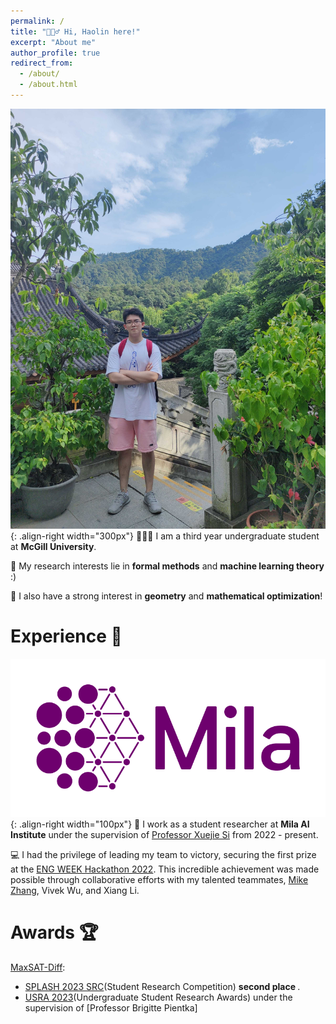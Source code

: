 ```yaml
---
permalink: /
title: "🙋🏻‍♂️ Hi, Haolin here!"
excerpt: "About me"
author_profile: true
redirect_from: 
  - /about/
  - /about.html
---
```


![shangtianzhu](/images/shangtianzhu.jpg){: .align-right width="300px"}
👨🏻‍💻 I am a third year undergraduate student at **McGill University**.

📝 My research interests lie in **formal methods** and **machine learning theory** :)

🧮 I also have a strong interest in **geometry** and **mathematical optimization**!

# Experience 📖

![mila](/images/Logo_Mila_horizontal.png){: .align-right width="100px"}
🔬 I work as a student researcher at **Mila AI Institute** under the supervision of [Professor Xuejie Si](https://www.cs.toronto.edu/~six/) from 2022 - present.

💻 I had the privilege of leading my team to victory, securing the first prize at the [ENG WEEK Hackathon 2022](https://engweek.ca/). This incredible achievement was made possible through collaborative efforts with my talented teammates, [Mike Zhang](https://www.linkedin.com/in/mikezhang08/?originalSubdomain=ca), Vivek Wu, and Xiang Li.

# Awards 🏆
[MaxSAT-Diff](https://haooolinye.github.io/publication/2023-10-27-An_Optimal_Structure-Aware_Code_Difference_Framework_with_MaxSAT-Solver):
  - [SPLASH 2023 SRC](https://2023.splashcon.org/track/splash-2023-SRC?plenary=Hide%20plenary%20sessions)(Student Research Competition) <strong> second place </strong>.
  -  [USRA 2023](https://www.mcgill.ca/science/research/undergraduate-research/nserc)(Undergraduate Student Research Awards) under the supervision of [Professor Brigitte Pientka]

